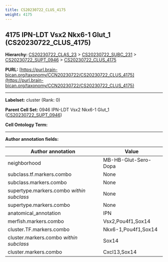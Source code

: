 ```yaml
---
title: CS20230722_CLUS_4175
weight: 4175
---
```

## 4175 IPN-LDT Vsx2 Nkx6-1 Glut_1 (CS20230722_CLUS_4175)
<b>Hierarchy: </b>
[CS20230722_CLAS_23](../CS20230722_CLAS_23) >
[CS20230722_SUBC_231](../CS20230722_SUBC_231) >
[CS20230722_SUPT_0946](../CS20230722_SUPT_0946) >
[CS20230722_CLUS_4175](../CS20230722_CLUS_4175)

**PURL:** [https://purl.brain-bican.org/taxonomy/CCN20230722/CS20230722_CLUS_4175](https://purl.brain-bican.org/taxonomy/CCN20230722/CS20230722_CLUS_4175)

---


**Labelset:** cluster (Rank: 0)

**Parent Cell Set:** 0946 IPN-LDT Vsx2 Nkx6-1 Glut_1 ([CS20230722_SUPT_0946](../CS20230722_SUPT_0946))



**Cell Ontology Term:** 

[MARKER GENES.]: #


---

[TRANSFERRED ANNOTATIONS.]: #


[AUTHOR ANNOTATION FIELDS.]: #


**Author annotation fields:**

| Author annotation | Value |
|-------------------|-------|
|neighborhood|MB-HB-Glut-Sero-Dopa|
|subclass.tf.markers.combo|None|
|subclass.markers.combo|None|
|supertype.markers.combo _within subclass_|None|
|supertype.markers.combo|None|
|anatomical_annotation|IPN|
|merfish.markers.combo|Vsx2,Pou4f1,Sox14|
|cluster.TF.markers.combo|Nkx6-1,Pou4f1,Sox14|
|cluster.markers.combo _within subclass_|Sox14|
|cluster.markers.combo|Cxcl13,Sox14|
